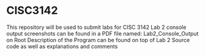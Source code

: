 # CISC3142
This repository will be used to submit labs for CISC 3142
Lab 2 console output screenshots can be found in a PDF file named: Lab2_Console_Output on Root
Description of the Program can be found on top of Lab 2 Source code as well as explanations and comments
